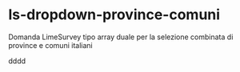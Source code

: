 # ls-dropdown-province-comuni
Domanda LimeSurvey tipo array duale per la selezione combinata di province e comuni italiani

dddd

